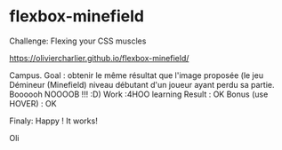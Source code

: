 # flexbox-minefield
Challenge: Flexing your CSS muscles

https://oliviercharlier.github.io/flexbox-minefield/

Campus.
Goal : obtenir le même résultat que l'image proposée (le jeu Démineur (Minefield) niveau débutant d'un joueur ayant perdu sa partie. Boooooh NOOOOB !!! :D)
Work :4HOO learning
Result : OK
Bonus (use HOVER) : OK

Finaly: Happy ! It works!

Oli
